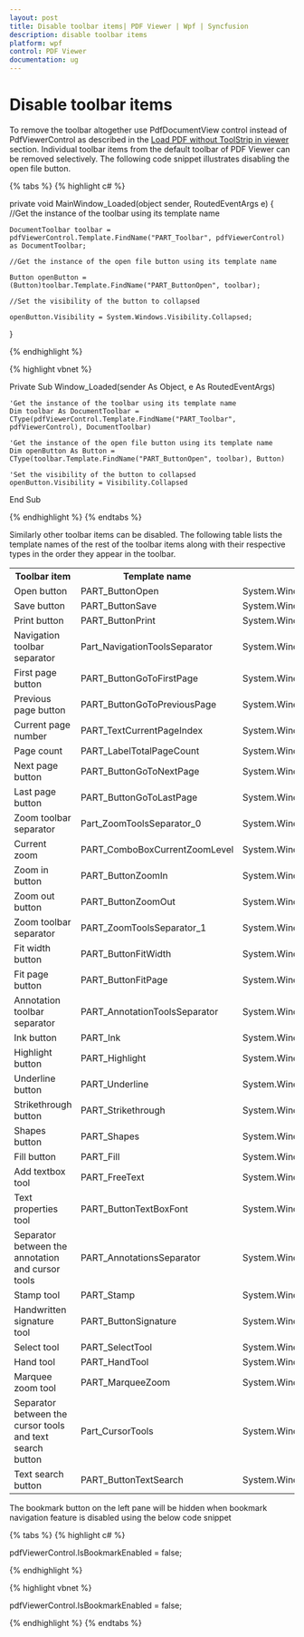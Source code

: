 ```yaml
---
layout: post
title: Disable toolbar items| PDF Viewer | Wpf | Syncfusion
description: disable toolbar items
platform: wpf
control: PDF Viewer
documentation: ug
---
```


# Disable toolbar items

To remove the toolbar altogether use PdfDocumentView control instead of PdfViewerControl as described in the [Load PDF without ToolStrip in viewer](https://help.syncfusion.com/wpf/pdfviewer/how-to/load-pdf-without-toolstrip-in-viewer) section. Individual toolbar items from the default toolbar of PDF Viewer can be removed selectively. The following code snippet illustrates disabling the open file button. 


{% tabs %}
{% highlight c# %}

private void MainWindow_Loaded(object sender, RoutedEventArgs e)
{
	//Get the instance of the toolbar using its template name

	DocumentToolbar toolbar = pdfViewerControl.Template.FindName("PART_Toolbar", pdfViewerControl) as DocumentToolbar;

	//Get the instance of the open file button using its template name

	Button openButton = (Button)toolbar.Template.FindName("PART_ButtonOpen", toolbar);

	//Set the visibility of the button to collapsed 

	openButton.Visibility = System.Windows.Visibility.Collapsed;
}

{% endhighlight %}


{% highlight vbnet %}

Private Sub Window_Loaded(sender As Object, e As RoutedEventArgs)

    'Get the instance of the toolbar using its template name
    Dim toolbar As DocumentToolbar = CType(pdfViewerControl.Template.FindName("PART_Toolbar", pdfViewerControl), DocumentToolbar)

    'Get the instance of the open file button using its template name
    Dim openButton As Button = CType(toolbar.Template.FindName("PART_ButtonOpen", toolbar), Button)

    'Set the visibility of the button to collapsed 
    openButton.Visibility = Visibility.Collapsed

End Sub

{% endhighlight %}
{% endtabs %}

Similarly other toolbar items can be disabled. The following table lists the template names of the rest of the toolbar items along with their respective types in the order they appear in the toolbar. 

<table>
<tr>
<th>Toolbar item</th>
<th>Template name</th>
<th>Type</th>
</tr>
<tr>
<td>Open button</td>
<td>PART_ButtonOpen</td>
<td>System.Windows.Controls.Button</td>
</tr>
<tr>
<td>Save button</td>
<td>PART_ButtonSave</td>
<td>System.Windows.Controls.Button</td>
</tr>
<tr>
<td>Print button</td>
<td>PART_ButtonPrint</td>
<td>System.Windows.Controls.Button</td>
</tr>
<tr>
<td>Navigation toolbar separator</td>
<td>Part_NavigationToolsSeparator</td>
<td>System.Windows.Shapes.Rectangle</td>
</tr>
<tr>
<td>First page button</td>
<td>PART_ButtonGoToFirstPage</td>
<td>System.Windows.Controls.Button</td>
</tr>
<tr>
<td>Previous page button</td>
<td>PART_ButtonGoToPreviousPage</td>
<td>System.Windows.Controls.Button</td>
</tr>
<tr>
<td>Current page number</td>
<td>PART_TextCurrentPageIndex</td>
<td>System.Windows.Controls.TextBox</td>
</tr>
<tr>
<td>Page count </td>
<td>PART_LabelTotalPageCount</td>
<td>System.Windows.Controls.TextBlock</td>
</tr>
<tr>
<td>Next page button</td>
<td>PART_ButtonGoToNextPage</td>
<td>System.Windows.Controls.Button</td>
</tr>
<tr>
<td>Last page button</td>
<td>PART_ButtonGoToLastPage</td>
<td>System.Windows.Controls.Button</td>
</tr>
<tr>
<td>Zoom toolbar separator</td>
<td>Part_ZoomToolsSeparator_0</td>
<td>System.Windows.Shapes.Rectangle</td>
</tr>
<tr>
<td>Current zoom</td>
<td>PART_ComboBoxCurrentZoomLevel</td>
<td>System.Windows.Controls.ComboBox</td>
</tr>
<tr>
<td>Zoom in button</td>
<td>PART_ButtonZoomIn</td>
<td>System.Windows.Controls.Button</td>
</tr>
<tr>
<td>Zoom out button</td>
<td>PART_ButtonZoomOut</td>
<td>System.Windows.Controls.Button</td>
</tr>
<tr>
<td>Zoom toolbar separator</td>
<td>PART_ZoomToolsSeparator_1</td>
<td>System.Windows.Shapes.Rectangle</td>
</tr>
<tr>
<td>Fit width button</td>
<td>PART_ButtonFitWidth</td>
<td>System.Windows.Controls.Button</td>
</tr>
<tr>
<td>Fit page button</td>
<td>PART_ButtonFitPage</td>
<td>System.Windows.Controls.Button</td>
</tr>
<tr>
<td>Annotation toolbar separator</td>
<td>PART_AnnotationToolsSeparator</td>
<td>System.Windows.Shapes.Rectangle</td>
</tr>
<tr>
<td>Ink button</td>
<td>PART_Ink</td>
<td>System.Windows.Controls.Primitives.ToggleButton</td>
</tr>
<tr>
<td>Highlight button</td>
<td>PART_Highlight</td>
<td>System.Windows.Controls.Primitives.ToggleButton</td>
</tr>
<tr>
<td>Underline button</td>
<td>PART_Underline</td>
<td>System.Windows.Controls.Primitives.ToggleButton</td>
</tr>
<tr>
<td>Strikethrough button</td>
<td>PART_Strikethrough</td>
<td>System.Windows.Controls.Primitives.ToggleButton</td>
</tr>
<tr>
<td>Shapes button</td>
<td>PART_Shapes</td>
<td>System.Windows.Controls.Primitives.ToggleButton</td>
</tr>
<tr>
<td>Fill button</td>
<td>PART_Fill</td>
<td>System.Windows.Controls.Primitives.ToggleButton</td>
</tr>
<tr>
<td>Add textbox tool</td>
<td>PART_FreeText</td>
<td>System.Windows.Controls.Primitives.ToggleButton</td>
</tr>
<tr>
<td>Text properties tool</td>
<td>PART_ButtonTextBoxFont</td>
<td>System.Windows.Controls.Button</td>
</tr>
<tr>
<td>Separator between the annotation and cursor tools</td>
<td>PART_AnnotationsSeparator</td>
<td>System.Windows.Shapes.Rectangle</td>
</tr>
<tr>
<td>Stamp tool</td>
<td>PART_Stamp</td>
<td>System.Windows.Controls.Primitives.ToggleButton</td>
</tr>
<tr>
<td>Handwritten signature tool</td>
<td>PART_ButtonSignature</td>
<td>System.Windows.Controls.Button</td>
</tr>
<tr>
<td>Select tool</td>
<td>PART_SelectTool</td>
<td>System.Windows.Controls.Primitives.ToggleButton</td>
</tr>
<tr>
<td>Hand tool</td>
<td>PART_HandTool</td>
<td>System.Windows.Controls.Primitives.ToggleButton</td>
</tr>
<tr>
<td>Marquee zoom tool</td>
<td>PART_MarqueeZoom</td>
<td>System.Windows.Controls.Primitives.ToggleButton</td>
</tr>
<tr>
<td>Separator between the cursor tools and text search button</td>
<td>Part_CursorTools</td>
<td>System.Windows.Shapes.Rectangle</td>
</tr>
<tr>
<td>Text search button</td>
<td>PART_ButtonTextSearch</td>
<td>System.Windows.Controls.Button</td>
</tr>
</table>

The bookmark button on the left pane will be hidden when bookmark navigation feature is disabled using the below code snippet

{% tabs %}
{% highlight c# %}

pdfViewerControl.IsBookmarkEnabled = false;

{% endhighlight %}


{% highlight vbnet %}

pdfViewerControl.IsBookmarkEnabled = false;

{% endhighlight %}
{% endtabs %}
